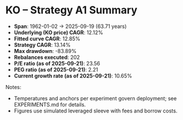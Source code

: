 # KO – Strategy A1 Summary

- **Span**: 1962-01-02 → 2025-09-19 (63.71 years)
- **Underlying (KO price) CAGR**: 12.12%
- **Fitted curve CAGR**: 12.85%
- **Strategy CAGR**: 13.14%
- **Max drawdown**: -83.89%
- **Rebalances executed**: 202
- **P/E ratio (as of 2025-09-21)**: 23.56
- **PEG ratio (as of 2025-09-21)**: 2.21
- **Current growth rate (as of 2025-09-21)**: 10.65%

Notes:

- Temperatures and anchors per experiment govern deployment; see EXPERIMENTS.md for details.
- Figures use simulated leveraged sleeve with fees and borrow costs.

